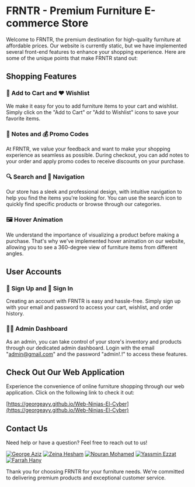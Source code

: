 # FRNTR - Premium Furniture E-commerce Store

Welcome to FRNTR, the premium destination for high-quality furniture at affordable prices. Our website is currently static, but we have implemented several front-end features to enhance your shopping experience. Here are some of the unique points that make FRNTR stand out:

## Shopping Features

### 🛒 Add to Cart and ❤️ Wishlist
We make it easy for you to add furniture items to your cart and wishlist. Simply click on the "Add to Cart" or "Add to Wishlist" icons to save your favorite items.

### 📝 Notes and 💰 Promo Codes
At FRNTR, we value your feedback and want to make your shopping experience as seamless as possible. During checkout, you can add notes to your order and apply promo codes to receive discounts on your purchase.

### 🔍 Search and 🧭 Navigation
Our store has a sleek and professional design, with intuitive navigation to help you find the items you're looking for. You can use the search icon to quickly find specific products or browse through our categories.

### 🖼️ Hover Animation
We understand the importance of visualizing a product before making a purchase. That's why we've implemented hover animation on our website, allowing you to see a 360-degree view of furniture items from different angles.

## User Accounts

### 👥 Sign Up and 🔑 Sign In
Creating an account with FRNTR is easy and hassle-free. Simply sign up with your email and password to access your cart, wishlist, and order history.

### 👨‍💼 Admin Dashboard
As an admin, you can take control of your store's inventory and products through our dedicated admin dashboard. Login with the email "admin@gmail.com" and the password "admin!.!" to access these features.

## Check Out Our Web Application

Experience the convenience of online furniture shopping through our web application. Click on the following link to check it out:

[https://georgeayy.github.io/Web-Ninjas-El-Cyber](https://georgeayy.github.io/Web-Ninjas-El-Cyber)

## Contact Us

Need help or have a question? Feel free to reach out to us!

[![George Aziz](https://img.shields.io/badge/George%20Aziz-Contact-blue)](mailto:george2100977@miuegypt.edu.eg)
[![Zeina Hesham](https://img.shields.io/badge/Zeina%20Hesham-Contact-blue)](mailto:Zeina2101569@miuegypt.edu.eg)
[![Nouran Mohamed](https://img.shields.io/badge/Nouran%20Mohamed-Contact-blue)](mailto:nouran2110183@miuegypt.edu.eg)
[![Yassmin Ezzat](https://img.shields.io/badge/Yassmin%20Ezzat-Contact-blue)](mailto:yassmin2104022@miuegypt.edu.eg)
[![Farrah Hany](https://img.shields.io/badge/Farrah%20Hany-Contact-blue)](mailto:farah2102625@miuegypt.edu.eg)

Thank you for choosing FRNTR for your furniture needs. We're committed to delivering premium products and exceptional customer service.

